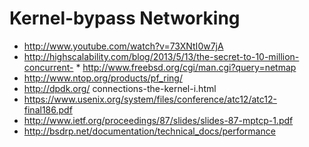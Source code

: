 # Kernel-bypass Networking

 * http://www.youtube.com/watch?v=73XNtI0w7jA
 * http://highscalability.com/blog/2013/5/13/the-secret-to-10-million-concurrent- * http://www.freebsd.org/cgi/man.cgi?query=netmap
 * http://www.ntop.org/products/pf_ring/
 * http://dpdk.org/
connections-the-kernel-i.html
 * https://www.usenix.org/system/files/conference/atc12/atc12-final186.pdf
 * http://www.ietf.org/proceedings/87/slides/slides-87-mptcp-1.pdf
 * http://bsdrp.net/documentation/technical_docs/performance
